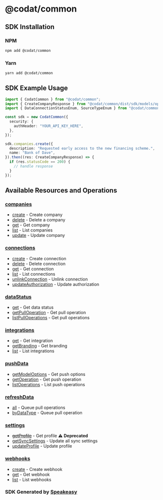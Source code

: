 # @codat/common

<!-- Start SDK Installation -->
## SDK Installation

### NPM

```bash
npm add @codat/common
```

### Yarn

```bash
yarn add @codat/common
```
<!-- End SDK Installation -->

## SDK Example Usage
<!-- Start SDK Example Usage -->
```typescript
import { CodatCommon } from "@codat/common";
import { CreateCompanyResponse } from "@codat/common/dist/sdk/models/operations";
import { DataConnectionStatusEnum, SourceTypeEnum } from "@codat/common/dist/sdk/models/shared";

const sdk = new CodatCommon({
  security: {
    authHeader: "YOUR_API_KEY_HERE",
  },
});

sdk.companies.create({
  description: "Requested early access to the new financing scheme.",
  name: "Bank of Dave",
}).then((res: CreateCompanyResponse) => {
  if (res.statusCode == 200) {
    // handle response
  }
});
```
<!-- End SDK Example Usage -->

<!-- Start SDK Available Operations -->
## Available Resources and Operations


### [companies](docs/companies/README.md)

* [create](docs/companies/README.md#create) - Create company
* [delete](docs/companies/README.md#delete) - Delete a company
* [get](docs/companies/README.md#get) - Get company
* [list](docs/companies/README.md#list) - List companies
* [update](docs/companies/README.md#update) - Update company

### [connections](docs/connections/README.md)

* [create](docs/connections/README.md#create) - Create connection
* [delete](docs/connections/README.md#delete) - Delete connection
* [get](docs/connections/README.md#get) - Get connection
* [list](docs/connections/README.md#list) - List connections
* [unlinkConnection](docs/connections/README.md#unlinkconnection) - Unlink connection
* [updateAuthorization](docs/connections/README.md#updateauthorization) - Update authorization

### [dataStatus](docs/datastatus/README.md)

* [get](docs/datastatus/README.md#get) - Get data status
* [getPullOperation](docs/datastatus/README.md#getpulloperation) - Get pull operation
* [listPullOperations](docs/datastatus/README.md#listpulloperations) - Get pull operations

### [integrations](docs/integrations/README.md)

* [get](docs/integrations/README.md#get) - Get integration
* [getBranding](docs/integrations/README.md#getbranding) - Get branding
* [list](docs/integrations/README.md#list) - List integrations

### [pushData](docs/pushdata/README.md)

* [getModelOptions](docs/pushdata/README.md#getmodeloptions) - Get push options
* [getOperation](docs/pushdata/README.md#getoperation) - Get push operation
* [listOperations](docs/pushdata/README.md#listoperations) - List push operations

### [refreshData](docs/refreshdata/README.md)

* [all](docs/refreshdata/README.md#all) - Queue pull operations
* [byDataType](docs/refreshdata/README.md#bydatatype) - Queue pull operation

### [settings](docs/settings/README.md)

* [~~getProfile~~](docs/settings/README.md#getprofile) - Get profile :warning: **Deprecated**
* [getSyncSettings](docs/settings/README.md#getsyncsettings) - Update all sync settings
* [updateProfile](docs/settings/README.md#updateprofile) - Update profile

### [webhooks](docs/webhooks/README.md)

* [create](docs/webhooks/README.md#create) - Create webhook
* [get](docs/webhooks/README.md#get) - Get webhook
* [list](docs/webhooks/README.md#list) - List webhooks
<!-- End SDK Available Operations -->

### SDK Generated by [Speakeasy](https://docs.speakeasyapi.dev/docs/using-speakeasy/client-sdks)
